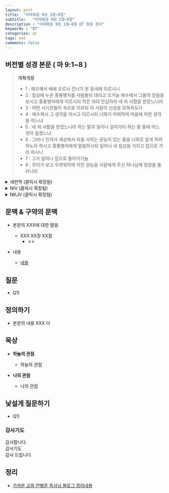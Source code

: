 ```yaml
---
layout: post
title:  "마태복음 9장 1절~8절"
subtitle:   "마태복음 9장 1절~8절"
description : "마태복음 9장 1절~8절 QT 말씀 정리"
keywords : "QT"
categories: qt
tags: mat
comments: false
---
```


## 버전별 성경 본문 ( 마 9:1~8 )

> **개혁개정**
>* 1 : 예수께서 배에 오르사 건너가 본 동네에 이르시니
>* 2 : 침상에 누운 중풍병자를 사람들이 데리고 오거늘 예수께서 그들의 믿음을 보시고 중풍병자에게 이르시되 작은 자야 안심하라 네 죄 사함을 받았느니라
>* 3 : 어떤 서기관들이 속으로 이르되 이 사람이 신성을 모독하도다
>* 4 : 예수께서 그 생각을 아시고 이르시되 너희가 어찌하여 마음에 악한 생각을 하느냐
>* 5 : 네 죄 사함을 받았느니라 하는 말과 일어나 걸어가라 하는 말 중에 어느 것이 쉽겠느냐
>* 6 : 그러나 인자가 세상에서 죄를 사하는 권능이 있는 줄을 너희로 알게 하려 하노라 하시고 중풍병자에게 말씀하시되 일어나 네 침상을 가지고 집으로 가라 하시니
>* 7 : 그가 일어나 집으로 돌아가거늘
>* 8 : 무리가 보고 두려워하며 이런 권능을 사람에게 주신 하나님께 영광을 돌리니라

<details>
<summary> 새번역 (클릭시 확장됨)</summary>
<div markdown="1">

>* 1 : 예수께서 배에 오르셔서, 바다를 건너 자기 마을에 돌아오셨다.
>* 2 : 사람들이 중풍병 환자 한 사람을, 침상에 누인 채로, 예수께로 날라 왔다. 예수께서 그들의 믿음을 보시고, 중풍병 환자에게 말씀하셨다. "기운을 내라, 아이야. 네 죄가 용서받았다."
>* 3 : 그런데 율법학자 몇이 '이 사람이 하나님을 모독하는구나' 하고 속으로 말하였다.
>* 4 : 예수께서 그들의 생각을 아시고 말씀하셨다. "어찌하여 너희는 마음 속에 악한 생각을 품고 있느냐?
>* 5 : '네 죄가 용서받았다' 하고 말하는 것과 '일어나서 걸어가거라' 하고 말하는 것 가운데서, 어느 쪽이 더 말하기가 쉬우냐?
>* 6 : 그러나 인자가 땅에서 죄를 용서하는 권세를 가지고 있음을 너희들이 알게 하겠다." 그리고 예수께서 중풍병 환자에게 "일어나서, 네 침상을 거두어 가지고 집으로 가거라" 하시니,
>* 7 : 그가 일어나서, 자기 집으로 돌아갔다.
>* 8 : 무리가 이 일을 보고서, 두려움에 사로잡히고, 이런 권한을 사람들에게 주신 하나님께 영광을 돌렸다.
</div>
</details>

<details>
<summary> NIV (클릭시 확장됨)</summary>
<div markdown="1">

>* 1 : Jesus stepped into a boat, crossed over and came to his own town.
>* 2 : Some men brought to him a paralyzed man, lying on a mat. When Jesus saw their faith, he said to the man, “Take heart, son; your sins are forgiven.”
>* 3 : At this, some of the teachers of the law said to themselves, “This fellow is blaspheming!”
>* 4 : Knowing their thoughts, Jesus said, “Why do you entertain evil thoughts in your hearts?
>* 5 : Which is easier: to say, ‘Your sins are forgiven,’ or to say, ‘Get up and walk’?
>* 6 : But I want you to know that the Son of Man has authority on earth to forgive sins.” So he said to the paralyzed man, “Get up, take your mat and go home.”
>* 7 : Then the man got up and went home.
>* 8 : When the crowd saw this, they were filled with awe; and they praised God, who had given such authority to man.
</div>
</details>

<details>
<summary> NKJV (클릭시 확장됨)</summary>
<div markdown="1">

>* 1 : So He got into a boat, crossed over, and came to His own city.
>* 2 : Then behold, they brought to Him a paralytic lying on a bed. When Jesus saw their faith, He said to the paralytic, “Son, be of good cheer; your sins are forgiven you.”
>* 3 : And at once some of the scribes said within themselves, “This Man blasphemes!”
>* 4 : But Jesus, knowing their thoughts, said, “Why do you think evil in your hearts?
>* 5 : For which is easier, to say, ‘Your sins are forgiven you,’ or to say, ‘Arise and walk’?
>* 6 : But that you may know that the Son of Man has power on earth to forgive sins”—then He said to the paralytic, “Arise, take up your bed, and go to your house.”
>* 7 : And he arose and departed to his house.
>* 8 : Now when the multitudes saw it, they marveled and glorified God, who had given such power to men.
</div>
</details>

## 문맥 & 구약의 문맥 

* 본문의 XXX에 대한 말씀
    - XXX XX장 XX절
        * `ㅎㅎ` 

* 내용 
    - [내용](링크) 

## 질문

* Q1) 

## 정의하기

* 본문의 내용 XXX 다

## 묵상

* **하늘의 관점**  
    - 하늘의 관점
  
* **나의 관점**
    - 나의 관점

## 낯설게 질문하기

* Q1) 

### 감사기도

감사합니다.  
감사기도  
감사 드립니다.  

## 정리
* [가까운 교회 안병훈 목사님 블로그 정리내용](https://blog.naver.com/tolerance2018)


